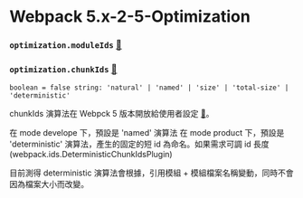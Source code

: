 # Webpack 5.x-2-5-Optimization

### `optimization.moduleIds` [:book:](https://webpack.js.org/configuration/optimization/#optimizationmoduleids)

### `optimization.chunkIds` [:book:](https://webpack.js.org/configuration/optimization/#optimizationchunkids)

`boolean = false string: 'natural' | 'named' | 'size' | 'total-size' | 'deterministic'`

chunkIds 演算法在 Webpck 5 版本開放給使用者設定 [:book:](https://webpack.docschina.org/blog/2020-10-10-webpack-5-release/)。

在 mode develope 下，預設是 'named' 演算法
在 mode product 下，預設是 'deterministic' 演算法，產生的固定的短 id 為命名。如果需求可調 id 長度(webpack.ids.DeterministicChunkIdsPlugin)

目前測得 deterministic 演算法會根據，引用模組 + 模組檔案名稱變動，同時不會因為檔案大小而改變。
